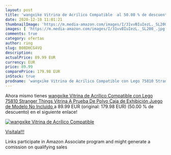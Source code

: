 ```yaml
---
layout: post
title: 'wangxike Vitrina de Acrílico Compatible  al 50.00 % de descuento'
date: 2020-12-10 11:01:21
thumbnailImage: 'https://m.media-amazon.com/images/I/31vvBIuIezL._SL200_.jpg'
images: [ 'https://m.media-amazon.com/images/I/31vvBIuIezL._SL200_.jpg' ]
comments: true
category: ofertas
author: ring
slug: B08DHCG4VQ
description:
actualPrice: 89.99 EUR
currency: EUR
price: 89.99
comparePrice: 179.98 EUR
inStock: true
prodname: 'wangxike Vitrina de Acrílico Compatible con Lego 75810 Stranger Things  Vitrina A Prueba De Polvo Caja de Exhibición  Juego de Modelo No Incluido '
---
```


Ahora mismo tienes [wangxike Vitrina de Acrílico Compatible con Lego 75810 Stranger Things  Vitrina A Prueba De Polvo Caja de Exhibición  Juego de Modelo No Incluido ](https://www.amazon.es/dp/B08DHCG4VQ/?tag=tolees-21) a 89.99 EUR (original: 179.98 EUR) (50.00 %  de descuento) en el siguiente enlace!

[![wangxike Vitrina de Acrílico Compatible ](https://m.media-amazon.com/images/I/31vvBIuIezL._SL200_.jpg)](https://www.amazon.es/dp/B08DHCG4VQ/?tag=tolees-21)

[Visítala!!!](https://www.amazon.es/dp/B08DHCG4VQ/?tag=tolees-21)

Links participate in Amazon Associate program and might generate a comission on qualifying sales
